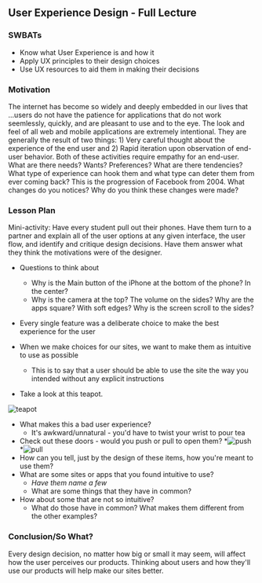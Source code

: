 ## User Experience Design - Full Lecture

### SWBATs

+ Know what User Experience is and how it 
+ Apply UX principles to their design choices
+ Use UX resources to aid them in making their decisions

### Motivation
The internet has become so widely and deeply embedded in our lives that ...users do not have the patience for applications that do not work seemlessly, quickly, and are pleasant to use and to the eye.
The look and feel of all web and mobile applications are extremely intentional.  They are generally the result of two things: 1) Very careful thought about the experience of the end user and 2) Rapid iteration upon observation of end-user behavior.
Both of these activities require empathy for an end-user.  What are there needs? Wants? Preferences?  What are there tendencies?  What type of experience can hook them and what type can deter them from ever coming back?
This is the progression of Facebook from 2004.  What changes do you notices?  Why do you think these changes were made?


### Lesson Plan

Mini-activity:  Have every student pull out their phones.  Have them turn to a partner and explain all of the user options at any given interface, the user flow, and identify and critique design decisions.  Have them answer what they think the motivations were of the designer.
+ Questions to think about
	* Why is the Main button of the iPhone at the bottom of the phone? In the center?
	* Why is the camera at the top?  The volume on the sides?  Why are the apps square?  With soft edges?  Why is the screen scroll to the sides? 
+ Every single feature was a deliberate choice to make the best experience for the user
+ When we make choices for our sites, we want to make them as intuitive to use as possible
	* This is to say that a user should be able to use the site the way you intended without any explicit instructions

+ Take a look at this teapot. 

![teapot](http://blog.webafrica.co.za/wp-content/uploads/2013/05/teapot.jpg)
+ What makes this a bad user experience? 
	* It's awkward/unnatural - you'd have to twist your wrist to pour tea
+ Check out these doors - would you push or pull to open them?
	*![push](https://www.ibmhcorp.com/img/products/6928-barras-puertas-de-emergencia-herrajes-contafuegos-accesorios-puertas-cortafuego-contra-incendios-antipanico-horizontal-breakout-exit-panic-bars-emergency-exit-door-handles-hardware-firewalls-fire-doors-accesories.jpg)
	*![pull](http://www.steinerdoors.com/products/pics/22_IMG_0253-01.jpg)
+ How can you tell, just by the design of these items, how you're meant to use them?
+ What are some sites or apps that you found intuitive to use? 
	* *Have them name a few*
	* What are some things that they have in common? 
+ How about some that are not so intuitive?
	* What do those have in common? What makes them different from the other examples?

### Conclusion/So What?

Every design decision, no matter how big or small it may seem, will affect how the user perceives our products. Thinking about users and how they'll use our products will help make our sites better. 
